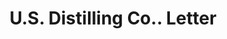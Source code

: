 ---
doi: 10.7916/D8FX8NGJ
date_other: '1880'
date_other_textual: 1880-1889
form: correspondence
genre:
- Letters (correspondence)
name:
- U.S. Distilling Co.
object_in_context_url: https://biggert.cul.columbia.edu/items/view/ave_biggert_00257
subject_hierarchical_geographic:
- Chicago, Illinois, United States
subject_name:
- U.S. Distilling Co.
title: U.S. Distilling Co.. Letter
sort_title: U.S. Distilling Co.. Letter
call_number: ave_biggert_00257
coordinates:
- 41.83694444444445,-87.68472222222222
pid: ave_biggert_00257
identifiers: ave_biggert_00257
thumbnail: https://derivativo-3.library.columbia.edu/iiif/2/ldpd:345074/full/!256,256/0/native.jpg
permalink: /biggert/ave_biggert_00257/
layout: iiif-image-page
---